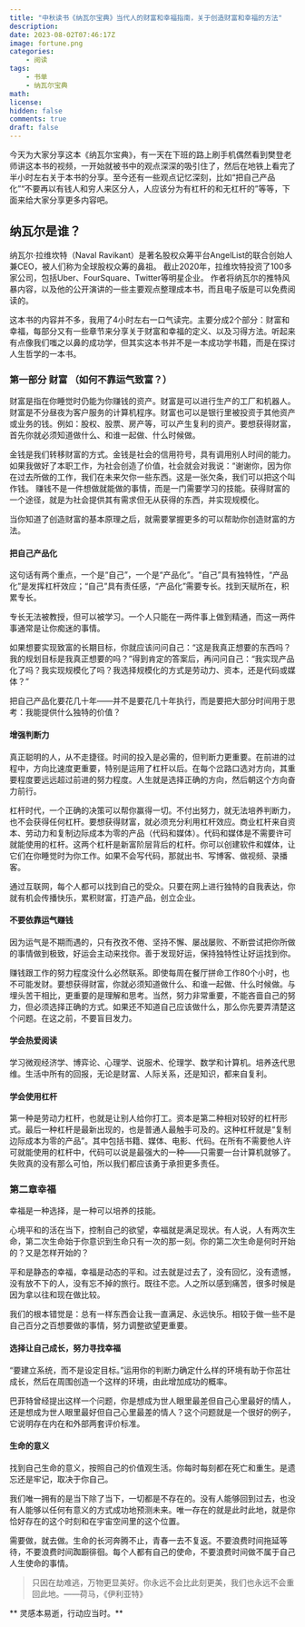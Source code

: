 ```yaml
---
title: "中秋读书《纳瓦尔宝典》当代人的财富和幸福指南，关于创造财富和幸福的方法"
description: 
date: 2023-08-02T07:46:17Z
image: fortune.png
categories:
    - 阅读
tags:
    - 书单
    - 纳瓦尔宝典
math: 
license: 
hidden: false
comments: true
draft: false
---
```


今天为大家分享这本《纳瓦尔宝典》，有一天在下班的路上刷手机偶然看到樊登老师讲这本书的视频，一开始就被书中的观点深深的吸引住了，然后在地铁上看完了半小时左右关于本书的分享。至今还有一些观点记忆深刻，比如“把自己产品化”“不要再以有钱人和穷人来区分人，人应该分为有杠杆的和无杠杆的”等等，下面来给大家分享更多内容吧。

## 纳瓦尔是谁？

纳瓦尔·拉维坎特（Naval Ravikant）是著名股权众筹平台AngelList的联合创始人兼CEO，被人们称为全球股权众筹的鼻祖。
截止2020年，拉维坎特投资了100多家公司，包括Uber、FourSquare、Twitter等明星企业。
作者将纳瓦尔的推特风暴内容，以及他的公开演讲的一些主要观点整理成本书，而且电子版是可以免费阅读的。

这本书的内容并不多，我用了4小时左右一口气读完。主要分成2个部分：财富和幸福，每部分又有一些章节来分享关于财富和幸福的定义、以及习得方法。听起来有点像我们嗤之以鼻的成功学，但其实这本书并不是一本成功学书籍，而是在探讨人生哲学的一本书。

### 第一部分 财富 （如何不靠运气致富？）

财富是指在你睡觉时仍能为你赚钱的资产。财富是可以进行生产的工厂和机器人。财富是不分昼夜为客户服务的计算机程序。财富也可以是银行里被投资于其他资产或业务的钱。例如：股权、股票、房产等，可以产生复利的资产。要想获得财富，首先你就必须知道做什么、和谁一起做、什么时候做。

金钱是我们转移财富的方式。金钱是社会的信用符号，具有调用别人时间的能力。如果我做好了本职工作，为社会创造了价值，社会就会对我说：“谢谢你，因为你在过去所做的工作，我们在未来欠你一些东西。这是一张欠条，我们可以把这个叫作钱。
赚钱不是一件想做就能做的事情，而是一门需要学习的技能。获得财富的一个途径，就是为社会提供其有需求但无从获得的东西，并实现规模化。

当你知道了创造财富的基本原理之后，就需要掌握更多的可以帮助你创造财富的方法。

#### 把自己产品化

这句话有两个重点，一个是“自己”，一个是“产品化”。“自己”具有独特性，“产品化”是发挥杠杆效应；“自己”具有责任感，“产品化”需要专长。找到天赋所在，积累专长。

专长无法被教授，但可以被学习。一个人只能在一两件事上做到精通，而这一两件事通常是让你痴迷的事情。

如果想要实现致富的长期目标，你就应该问问自己：“这是我真正想要的东西吗？我的规划目标是我真正想要的吗？”得到肯定的答案后，再问问自己：“我实现产品化了吗？我实现规模化了吗？我选择规模化的方式是劳动力、资本，还是代码或媒体？”

把自己产品化要花几十年——并不是要花几十年执行，而是要把大部分时间用于思考：我能提供什么独特的价值？

#### 增强判断力

真正聪明的人，从不走捷径。时间的投入是必需的，但判断力更重要。在前进的过程中，方向比速度更重要，特别是运用了杠杆以后。在每个岔路口选对方向，其重要程度要远远超过前进的努力程度。人生就是选择正确的方向，然后朝这个方向奋力前行。

杠杆时代，一个正确的决策可以帮你赢得一切。不付出努力，就无法培养判断力，也不会获得任何杠杆。要想获得财富，就必须充分利用杠杆效应。商业杠杆来自资本、劳动力和复制边际成本为零的产品（代码和媒体）。代码和媒体是不需要许可就能使用的杠杆。这两个杠杆是新富阶层背后的杠杆。你可以创建软件和媒体，让它们在你睡觉时为你工作。如果不会写代码，那就出书、写博客、做视频、录播客。

通过互联网，每个人都可以找到自己的受众。只要在网上进行独特的自我表达，你就有机会传播快乐，累积财富，打造产品，创立企业。

#### 不要依靠运气赚钱

因为运气是不期而遇的，只有孜孜不倦、坚持不懈、屡战屡败、不断尝试把你所做的事情做到极致，好运会主动来找你。善于发现好运，保持独特性让好运找到你。

赚钱跟工作的努力程度没什么必然联系。即使每周在餐厅拼命工作80个小时，也不可能发财。要想获得财富，你就必须知道做什么、和谁一起做、什么时候做。与埋头苦干相比，更重要的是理解和思考。当然，努力非常重要，不能吝啬自己的努力，但必须选择正确的方式。如果还不知道自己应该做什么，那么你先要弄清楚这个问题。在这之前，不要盲目发力。

#### 学会热爱阅读

学习微观经济学、博弈论、心理学、说服术、伦理学、数学和计算机。培养迭代思维。生活中所有的回报，无论是财富、人际关系，还是知识，都来自复利。

#### 学会使用杠杆

第一种是劳动力杠杆，也就是让别人给你打工。资本是第二种相对较好的杠杆形式。最后一种杠杆是最新出现的，也是普通人最触手可及的。这种杠杆就是“复制边际成本为零的产品”。其中包括书籍、媒体、电影、代码。在所有不需要他人许可就能使用的杠杆中，代码可以说是最强大的一种——只需要一台计算机就够了。失败真的没有那么可怕，所以我们都应该勇于承担更多责任。

### 第二章幸福

幸福是一种选择，是一种可以培养的技能。

心境平和的活在当下，控制自己的欲望，幸福就是满足现状。有人说，人有两次生命，第二次生命始于你意识到生命只有一次的那一刻。你的第二次生命是何时开始的？又是怎样开始的？

平和是静态的幸福，幸福是动态的平和。过去就是过去了，没有回忆，没有遗憾，没有放不下的人，没有忘不掉的旅行。既往不恋。人之所以感到痛苦，很多时候是因为拿以往和现在做比较。

我们的根本错觉是：总有一样东西会让我一直满足、永远快乐。相较于做一些不是自己百分之百想要做的事情，努力调整欲望更重要。

#### 选择让自己成长，努力寻找幸福

“要建立系统，而不是设定目标。”运用你的判断力确定什么样的环境有助于你茁壮成长，然后在周围创造一个这样的环境，由此增加成功的概率。

巴菲特曾经提出这样一个问题，你是想成为世人眼里最差但自己心里最好的情人，还是想成为世人眼里最好但自己心里最差的情人？这个问题就是一个很好的例子，它说明存在内在和外部两套评价标准。

#### 生命的意义

找到自己生命的意义，按照自己的价值观生活。你每时每刻都在死亡和重生。是遗忘还是牢记，取决于你自己。

我们唯一拥有的是当下除了当下，一切都是不存在的。没有人能够回到过去，也没有人能够以任何有意义的方式成功地预测未来。唯一存在的就是此时此地，就是你恰好存在的这个时刻和在宇宙空间里的这个位置。

需要做，就去做。生命的长河奔腾不止，青春一去不复返。不要浪费时间拖延等待，不要浪费时间踟蹰徘徊。每个人都有自己的使命，不要浪费时间做不属于自己人生使命的事情。

> 只因在劫难逃，万物更显美好。你永远不会比此刻更美，我们也永远不会重回此地。——荷马，《伊利亚特》

** 灵感本易逝，行动应当时。**